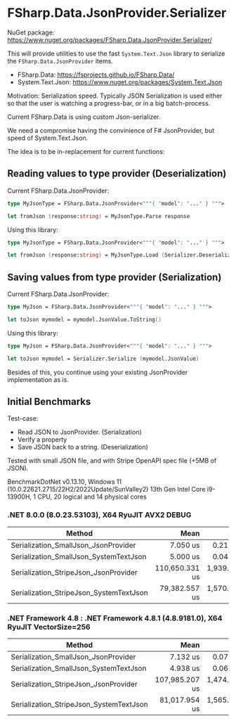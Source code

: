 
# FSharp.Data.JsonProvider.Serializer

NuGet package: https://www.nuget.org/packages/FSharp.Data.JsonProvider.Serializer/

This will provide utilities to use the fast `System.Text.Json` library to serialize the `FSharp.Data.JsonProvider` items.

 - FSharp.Data: https://fsprojects.github.io/FSharp.Data/
 - System.Text.Json: https://www.nuget.org/packages/System.Text.Json

Motivation: Serialization speed.
Typically JSON Serialization is used either so that the user is watching a progress-bar, or in a big batch-process.

Current FSharp.Data is using custom Json-serializer.

We need a compromise having the convinience of F# JsonProvider, but speed of System.Text.Json.

The idea is to be in-replacement for current functions:

## Reading values to type provider (Deserialization)

Current FSharp.Data.JsonProvider:

```fsharp
type MyJsonType = FSharp.Data.JsonProvider<"""{ "model": "..." } """>

let fromJson (response:string) = MyJsonType.Parse response

```

Using this library:

```fsharp
type MyJsonType = FSharp.Data.JsonProvider<"""{ "model": "..." } """>

let fromJson (response:string) = MyJsonType.Load (Serializer.Deserialize response)

```


## Saving values from type provider (Serialization)

Current FSharp.Data.JsonProvider:

```fsharp
type MyJson = FSharp.Data.JsonProvider<"""{ "model": "..." } """>

let toJson mymodel = mymodel.JsonValue.ToString()

```

Using this library:

```fsharp
type MyJson = FSharp.Data.JsonProvider<"""{ "model": "..." } """>

let toJson mymodel = Serializer.Serialize (mymodel.JsonValue)

```

Besides of this, you continue using your existing JsonProvider implementation as is.

## Initial Benchmarks

Test-case:
- Read JSON to JsonProvider. (Serialization)
- Verify a property
- Save JSON back to a string. (Deserialization)

Tested with small JSON file, and with Stripe OpenAPI spec file (+5MB of JSON).

BenchmarkDotNet v0.13.10, Windows 11 (10.0.22621.2715/22H2/2022Update/SunValley2)
13th Gen Intel Core i9-13900H, 1 CPU, 20 logical and 14 physical cores

### .NET 8.0.0 (8.0.23.53103), X64 RyuJIT AVX2 DEBUG

| Method                                  | Mean           | Error         | StdDev        | Median         | Gen0      | Gen1      | Gen2      | Allocated   |
|---------------------------------------- |---------------:|--------------:|--------------:|---------------:|----------:|----------:|----------:|------------:|
| Serialization_SmallJson_JsonProvider    |       7.050 us |     0.2193 us |     0.6465 us |       6.616 us |    0.8545 |         - |         - |     5.32 KB |
| Serialization_SmallJson_SystemTextJson  |       5.000 us |     0.0416 us |     0.0369 us |       4.998 us |    0.5798 |         - |         - |     3.59 KB |
| Serialization_StripeJson_JsonProvider   | 110,650.331 us | 1,939.4994 us | 1,619.5699 us | 111,154.500 us | 8200.0000 | 3800.0000 | 1400.0000 | 61615.76 KB |
| Serialization_StripeJson_SystemTextJson |  79,382.557 us | 1,570.6070 us | 1,469.1468 us |  79,597.929 us | 6857.1429 | 2857.1429 | 1000.0000 |  61057.1 KB |

### .NET Framework 4.8 : .NET Framework 4.8.1 (4.8.9181.0), X64 RyuJIT VectorSize=256

| Method                                  | Mean           | Error         | StdDev        | Gen0      | Gen1      | Gen2      | Allocated   |
|---------------------------------------- |---------------:|--------------:|--------------:|----------:|----------:|----------:|------------:|
| Serialization_SmallJson_JsonProvider    |       7.132 us |     0.0773 us |     0.0685 us |    0.8621 |         - |         - |     5.32 KB |
| Serialization_SmallJson_SystemTextJson  |       4.938 us |     0.0664 us |     0.0621 us |    0.5798 |         - |         - |     3.59 KB |
| Serialization_StripeJson_JsonProvider   | 107,985.207 us | 1,474.9305 us | 1,151.5288 us | 8200.0000 | 3800.0000 | 1400.0000 | 61615.82 KB |
| Serialization_StripeJson_SystemTextJson |  81,017.954 us | 1,565.8860 us | 2,295.2554 us | 6857.1429 | 2857.1429 | 1000.0000 | 61057.03 KB |

